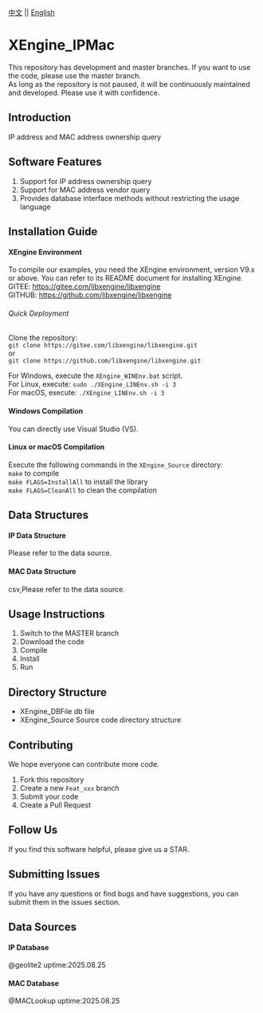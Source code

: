 [中文](README.md) || [English](README.en.md)  
# XEngine_IPMac
This repository has development and master branches. If you want to use the code, please use the master branch.  
As long as the repository is not paused, it will be continuously maintained and developed. Please use it with confidence.

## Introduction
IP address and MAC address ownership query  

## Software Features
1. Support for IP address ownership query
2. Support for MAC address vendor query
3. Provides database interface methods without restricting the usage language

## Installation Guide

#### XEngine Environment
To compile our examples, you need the XEngine environment, version V9.x or above. You can refer to its README document for installing XEngine.  
GITEE: https://gitee.com/libxengine/libxengine  
GITHUB: https://github.com/libxengine/libxengine

###### Quick Deployment
Clone the repository:  
`git clone https://gitee.com/libxengine/libxengine.git`  
or  
`git clone https://github.com/libxengine/libxengine.git`  

For Windows, execute the `XEngine_WINEnv.bat` script.  
For Linux, execute: `sudo ./XEngine_LINEnv.sh -i 3`  
For macOS, execute: `./XEngine_LINEnv.sh -i 3`

#### Windows Compilation
You can directly use Visual Studio (VS).

#### Linux or macOS Compilation
Execute the following commands in the `XEngine_Source` directory:  
`make` to compile  
`make FLAGS=InstallAll` to install the library  
`make FLAGS=CleanAll` to clean the compilation

## Data Structures
#### IP Data Structure
Please refer to the data source.

#### MAC Data Structure
csv,Please refer to the data source.

## Usage Instructions

1. Switch to the MASTER branch
2. Download the code
3. Compile
4. Install
5. Run

## Directory Structure
- XEngine_DBFile    db file 
- XEngine_Source    Source code directory structure 

## Contributing
We hope everyone can contribute more code.

1. Fork this repository
2. Create a new `Feat_xxx` branch
3. Submit your code
4. Create a Pull Request

## Follow Us
If you find this software helpful, please give us a STAR.

## Submitting Issues

If you have any questions or find bugs and have suggestions, you can submit them in the issues section.

## Data Sources
#### IP Database
@geolite2 uptime:2025.08.25

#### MAC Database
@MACLookup uptime:2025.08.25
